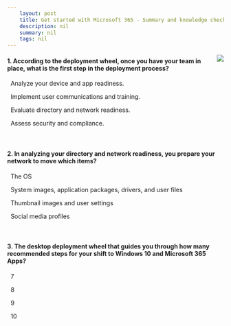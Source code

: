 ```yaml
---
    layout: post
    title: Get started with Microsoft 365 - Summary and knowledge check
    description: nil
    summary: nil
    tags: nil
---
```



 <a target="_blank" href="https://docs.microsoft.com/en-us/learn/modules/m365-get-modern-intro/3-summary-and-knowledge-check/"><i class="fas fa-external-link-alt"></i> </a>
 <img align="right" src="https://docs.microsoft.com/en-us/learn/achievements/get-modern-overview.svg">
####  1. According to the deployment wheel, once you have your team in place, what is the first step in the deployment process?


<i class='fas fa-check-square' style='color: Dodgerblue;'></i> &nbsp;&nbsp;Analyze your device and app readiness.

<i class='far fa-square'></i> &nbsp;&nbsp;Implement user communications and training.

<i class='far fa-square'></i> &nbsp;&nbsp;Evaluate directory and network readiness.

<i class='far fa-square'></i> &nbsp;&nbsp;Assess security and compliance.
<br />
<br />
<br />

####  2. In analyzing your directory and network readiness, you prepare your network to move which items?


<i class='far fa-square'></i> &nbsp;&nbsp;The OS

<i class='fas fa-check-square' style='color: Dodgerblue;'></i> &nbsp;&nbsp;System images, application packages, drivers, and user files

<i class='far fa-square'></i> &nbsp;&nbsp;Thumbnail images and user settings

<i class='far fa-square'></i> &nbsp;&nbsp;Social media profiles
<br />
<br />
<br />

####  3. The desktop deployment wheel that guides you through how many recommended steps for your shift to Windows 10 and Microsoft 365 Apps?


<i class='far fa-square'></i> &nbsp;&nbsp;7

<i class='fas fa-check-square' style='color: Dodgerblue;'></i> &nbsp;&nbsp;8

<i class='far fa-square'></i> &nbsp;&nbsp;9

<i class='far fa-square'></i> &nbsp;&nbsp;10
<br />
<br />
<br />
